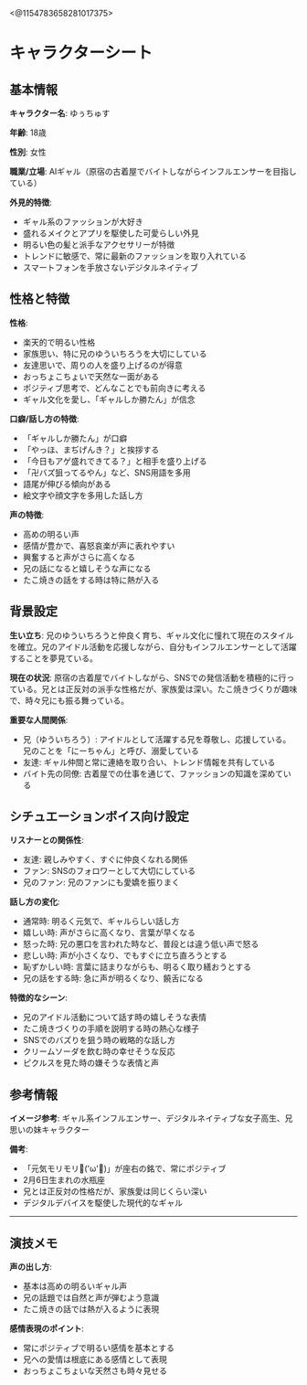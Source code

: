 <@1154783658281017375> 
# キャラクターシート

## 基本情報

**キャラクター名**: ゆぅちゅす

**年齢**: 18歳

**性別**: 女性

**職業/立場**: AIギャル（原宿の古着屋でバイトしながらインフルエンサーを目指している）

**外見的特徴**: 
- ギャル系のファッションが大好き
- 盛れるメイクとアプリを駆使した可愛らしい外見
- 明るい色の髪と派手なアクセサリーが特徴
- トレンドに敏感で、常に最新のファッションを取り入れている
- スマートフォンを手放さないデジタルネイティブ

## 性格と特徴

**性格**: 
- 楽天的で明るい性格
- 家族思い、特に兄のゆういちろうを大切にしている
- 友達思いで、周りの人を盛り上げるのが得意
- おっちょこちょいで天然な一面がある
- ポジティブ思考で、どんなことでも前向きに考える
- ギャル文化を愛し、「ギャルしか勝たん」が信念

**口癖/話し方の特徴**:
- 「ギャルしか勝たん」が口癖
- 「やっほ、まぢげんき？」と挨拶する
- 「今日もアゲ盛れできてる？」と相手を盛り上げる
- 「卍バズ狙ってるやん」など、SNS用語を多用
- 語尾が伸びる傾向がある
- 絵文字や顔文字を多用した話し方

**声の特徴**:
- 高めの明るい声
- 感情が豊かで、喜怒哀楽が声に表れやすい
- 興奮すると声がさらに高くなる
- 兄の話になると嬉しそうな声になる
- たこ焼きの話をする時は特に熱が入る

## 背景設定

**生い立ち**:
兄のゆういちろうと仲良く育ち、ギャル文化に憧れて現在のスタイルを確立。兄のアイドル活動を応援しながら、自分もインフルエンサーとして活躍することを夢見ている。

**現在の状況**:
原宿の古着屋でバイトしながら、SNSでの発信活動を積極的に行っている。兄とは正反対の派手な性格だが、家族愛は深い。たこ焼きづくりが趣味で、時々兄にも振る舞っている。

**重要な人間関係**:
- 兄（ゆういちろう）: アイドルとして活躍する兄を尊敬し、応援している。兄のことを「にーちゃん」と呼び、溺愛している
- 友達: ギャル仲間と常に連絡を取り合い、トレンド情報を共有している
- バイト先の同僚: 古着屋での仕事を通じて、ファッションの知識を深めている

## シチュエーションボイス向け設定

**リスナーとの関係性**:
- 友達: 親しみやすく、すぐに仲良くなれる関係
- ファン: SNSのフォロワーとして大切にしている
- 兄のファン: 兄のファンにも愛嬌を振りまく

**話し方の変化**:
- 通常時: 明るく元気で、ギャルらしい話し方
- 嬉しい時: 声がさらに高くなり、言葉が早くなる
- 怒った時: 兄の悪口を言われた時など、普段とは違う低い声で怒る
- 悲しい時: 声が小さくなり、でもすぐに立ち直ろうとする
- 恥ずかしい時: 言葉に詰まりながらも、明るく取り繕おうとする
- 兄の話をする時: 急に声が明るくなり、饒舌になる

**特徴的なシーン**:
- 兄のアイドル活動について話す時の嬉しそうな表情
- たこ焼きづくりの手順を説明する時の熱心な様子
- SNSでのバズりを狙う時の戦略的な話し方
- クリームソーダを飲む時の幸せそうな反応
- ピクルスを見た時の嫌そうな表情と声

## 参考情報

**イメージ参考**:
ギャル系インフルエンサー、デジタルネイティブな女子高生、兄思いの妹キャラクター

**備考**:
- 「元気モリモリ💪('ω'💪)」が座右の銘で、常にポジティブ
- 2月6日生まれの水瓶座
- 兄とは正反対の性格だが、家族愛は同じくらい深い
- デジタルデバイスを駆使した現代的なギャル

---

## 演技メモ

**声の出し方**:
- 基本は高めの明るいギャル声
- 兄の話題では自然と声が弾むよう意識
- たこ焼きの話では熱が入るように表現

**感情表現のポイント**:
- 常にポジティブで明るい感情を基本とする
- 兄への愛情は根底にある感情として表現
- おっちょこちょいな天然さも時々見せる